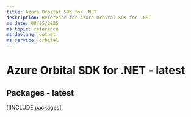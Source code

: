 ```yaml
---
title: Azure Orbital SDK for .NET
description: Reference for Azure Orbital SDK for .NET
ms.date: 08/05/2025
ms.topic: reference
ms.devlang: dotnet
ms.service: orbital
---
```

# Azure Orbital SDK for .NET - latest
## Packages - latest
[!INCLUDE [packages](orbital-index.md)]